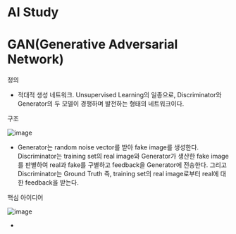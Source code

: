 # AI Study

# GAN(Generative Adversarial Network)

정의
- 적대적 생성 네트워크. Unsupervised Learning의 일종으로, Discriminator와 Generator의 두 모델이 경쟁하며 발전하는 형태의 네트워크이다.

구조

![image](https://user-images.githubusercontent.com/56065194/77943445-2ebfd080-72f8-11ea-9d85-58abab3e5e5a.png)

- Generator는 random noise vector를 받아 fake image를 생성한다. Discriminator는 training set의 real image와 Generator가 생산한 fake image를 판별하여 real과 fake를 구별하고 feedback을 Generator에 전송한다. 그리고 Discriminator는 Ground Truth 즉, training set의 real image로부터 real에 대한 feedback을 받는다.

핵심 아이디어

![image](https://user-images.githubusercontent.com/56065194/77944394-e1446300-72f9-11ea-9e30-c146804d6df9.png)

- 
